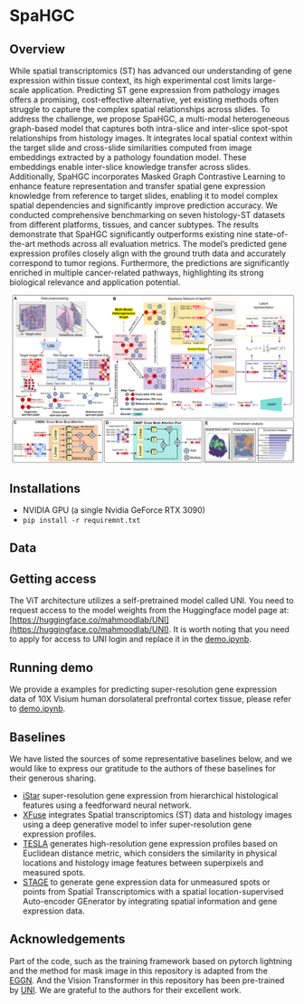 # SpaHGC
## Overview
While spatial transcriptomics (ST) has advanced our understanding of gene expression within tissue context, its high experimental cost limits large-scale application. Predicting ST gene expression from pathology images offers a promising, cost-effective alternative, yet existing methods often struggle to capture the complex spatial relationships across slides. 
To address the challenge, we propose SpaHGC, a multi-modal heterogeneous graph-based model that captures both intra-slice and inter-slice spot-spot relationships from histology images. 
It integrates local spatial context within the target slide and cross-slide similarities computed from image embeddings extracted by a pathology foundation model. 
These embeddings enable inter-slice knowledge transfer across slides. Additionally, SpaHGC incorporates Masked Graph Contrastive Learning to enhance feature representation and transfer spatial gene expression knowledge from reference to target slides, enabling it to model complex spatial dependencies and significantly improve prediction accuracy.
We conducted comprehensive benchmarking on seven histology-ST datasets from different platforms, tissues, and cancer subtypes. The results demonstrate that SpaHGC significantly outperforms existing nine state-of-the-art methods across all evaluation metrics. The model’s predicted gene expression profiles closely align with the ground truth data and accurately correspond to tumor regions. Furthermore, the predictions are significantly enriched in multiple cancer-related pathways, highlighting its strong biological relevance and application potential.

![Overview.png](Overview.png)

## Installations
- NVIDIA GPU (a single Nvidia GeForce RTX 3090)
- `pip install -r requiremnt.txt`

## Data


## Getting access
The ViT architecture utilizes a self-pretrained model called UNI. You need to request access to the model weights from the Huggingface model page at:[https://huggingface.co/mahmoodlab/UNI](https://huggingface.co/mahmoodlab/UNI). It is worth noting that you need to apply for access to UNI login and replace it in the [demo.ipynb](demo.ipynb).

## Running demo
We provide a examples for predicting super-resolution gene expression data of 10X Visium human dorsolateral prefrontal cortex tissue, please refer to [demo.ipynb](demo.ipynb).

## Baselines
We have listed the sources of some representative baselines below, and we would like to express our gratitude to the authors of these baselines for their generous sharing.

- [iStar](https://github.com/daviddaiweizhang/istar) super-resolution gene expression from hierarchical histological features using a feedforward neural network. 
- [XFuse](https://github.com/ludvb/xfuse) integrates Spatial transcriptomics (ST) data and histology images using a deep generative model to infer super-resolution gene expression profiles. 
- [TESLA](https://github.com/jianhuupenn/TESLA) generates high-resolution gene expression profiles based on Euclidean distance metric, which considers the similarity in physical locations and histology image features between superpixels and measured spots.
- [STAGE](https://github.com/zhanglabtools/STAGE) to generate gene expression data for unmeasured spots or points from Spatial Transcriptomics with a spatial location-supervised Auto-encoder GEnerator by integrating spatial information and gene expression data. 

## Acknowledgements
Part of the code, such as the training framework based on pytorch lightning and the method for mask image in this repository is adapted from the [EGGN]([https://github.com/Yan98/EGN]). And the Vision Transformer in this repository has been pre-trained by [UNI](https://github.com/mahmoodlab/UNI). We are grateful to the authors for their excellent work.


